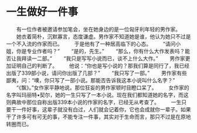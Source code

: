 # 一生做好一件事
　　有一位作者被邀请参加笔会，坐在她身边的是一位匈牙利年轻的男作家。 
　　她衣着简朴，沉默寡言，态度谦虚。男作家不知道她是谁，他认为她只不过是一个不入流的作家而已。 
　　于是他有了一种居高临下的心态。 
　　“请问小姐，你是专业作者吗？” 
　　“是的，先生。” 
　　“那么，你有什么大作发表吗？能否让我拜读一二部。” 
　　“我只是写写小说而已，谈不上什么大作。” 
　　男作家更加证明自己的判断了。 
　　他说：“你也是写小说的？那我们算是同行了，我已经出版了339部小说，请问你出版了几部？” 
　　“我只写了一部。” 
　　男作家有些鄙夷，问：“噢，你只写了一部小说。那能否告诉我这本小说叫什么名字？” 
　　“《飘》。”女作家平静地说。那位狂妄的男作家顿时目瞪口呆了。 
　　女作家的名字叫玛丽特&#8226;契尔，她的一生只写了一本小说。现在我们都知道她的名字，而这则典故中那位自称出版339本小说的作家的名字，已经无从考查了。 
　　一生只要干一件好事，这辈子就没有白过，人们就会记着你，它也会成就你一辈子。如果干了许多可有可无的事，不能专注一件事，其实对于生命而言，那只不过是在原地转圈而已。
 